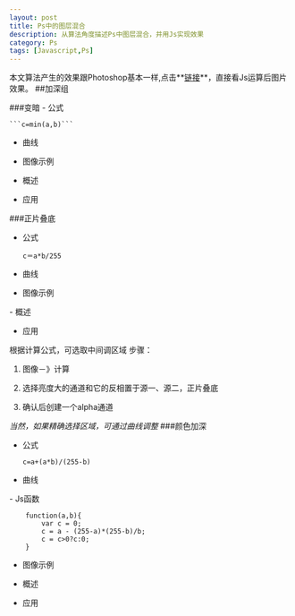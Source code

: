 ```yaml
---
layout: post
title: Ps中的图层混合
description: 从算法角度描述Ps中图层混合，并用Js实现效果
category: Ps
tags: [Javascript,Ps]
---
```


本文算法产生的效果跟Photoshop基本一样,点击**[链接]({{site.url}}/canvas)**，直接看Js运算后图片效果。
##加深组
<div id="ps-canvas" style="display:none">11</div>
###变暗
- 公式

	```c=min(a,b)```
- 曲线

<div id="ba_qx" style="display:none">11</div>

- 图像示例

<div id="ba_demo" style="display:none">11</div>

- 概述

- 应用

###正片叠底
- 公式

	```c＝a*b/255```
- 曲线

<div id="zpdd_qx" style="display:none">11</div>

- 图像示例

<div id="zpdd_demo" style="display:none">11</div>
- 概述

- 应用

根据计算公式，可选取中间调区域
步骤：
1. 图像－》计算

2. 选择亮度大的通道和它的反相置于源一、源二，正片叠底


3. 确认后创建一个alpha通道


*当然，如果精确选择区域，可通过曲线调整*
###颜色加深
- 公式

	```c=a+(a*b)/(255-b)```
- 曲线

<div id="ba_qx" style="display:none">11</div>
- Js函数

		function(a,b){
		    var c = 0;
		    c = a - (255-a)*(255-b)/b;
		    c = c>0?c:0;
		}


- 图像示例

<div id="ba_demo" style="display:none">11</div>

- 概述

- 应用
